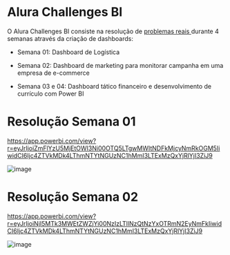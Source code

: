 # Alura Challenges BI

O Alura Challenges BI consiste na resolução de <a href="https://www.alura.com.br/challenges/bi/semana-01-logistica" target="_blank"> problemas reais </a> durante 4 semanas através da criação de dashboards:

- Semana 01: Dashboard de Logística

- Semana 02: Dashboard de marketing para monitorar campanha em uma empresa de e-commerce

- Semana 03 e 04: Dashboard tático financeiro e desenvolvimento de currículo com Power BI

# Resolução Semana 01 

https://app.powerbi.com/view?r=eyJrIjoiZmFlYzU5MjEtOWI3Ni00OTQ5LTgwMWItNDFkMjcyNmRkOGM5IiwidCI6Ijc4ZTVkMDk4LThmNTYtNGUzNC1hMmI3LTExMzQxYjRlYjI3ZiJ9

![image](https://user-images.githubusercontent.com/59601621/133063585-49850df5-b421-4d51-8aa0-d85e62029a2f.png)

# Resolução Semana 02

https://app.powerbi.com/view?r=eyJrIjoiNjI5MTk3MWEtZWZjYi00NzIzLTllNzQtNzYxOTRmN2EyNmFkIiwidCI6Ijc4ZTVkMDk4LThmNTYtNGUzNC1hMmI3LTExMzQxYjRlYjI3ZiJ9

![image](https://user-images.githubusercontent.com/59601621/134162044-6511fab5-0542-4ae3-8da5-a6644a5573e8.png)

